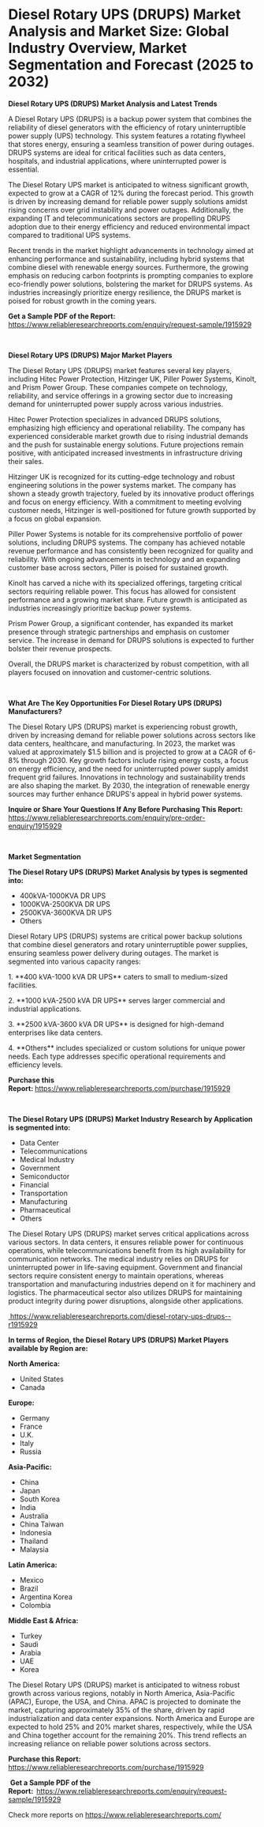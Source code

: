 <p><h1>Diesel Rotary UPS (DRUPS) Market Analysis and Market Size: Global Industry Overview, Market Segmentation and Forecast (2025 to 2032)</h1></p><p><strong>Diesel Rotary UPS (DRUPS) Market Analysis and Latest Trends</strong></p>
<p><p>A Diesel Rotary UPS (DRUPS) is a backup power system that combines the reliability of diesel generators with the efficiency of rotary uninterruptible power supply (UPS) technology. This system features a rotating flywheel that stores energy, ensuring a seamless transition of power during outages. DRUPS systems are ideal for critical facilities such as data centers, hospitals, and industrial applications, where uninterrupted power is essential.</p><p>The Diesel Rotary UPS market is anticipated to witness significant growth, expected to grow at a CAGR of 12% during the forecast period. This growth is driven by increasing demand for reliable power supply solutions amidst rising concerns over grid instability and power outages. Additionally, the expanding IT and telecommunications sectors are propelling DRUPS adoption due to their energy efficiency and reduced environmental impact compared to traditional UPS systems.</p><p>Recent trends in the market highlight advancements in technology aimed at enhancing performance and sustainability, including hybrid systems that combine diesel with renewable energy sources. Furthermore, the growing emphasis on reducing carbon footprints is prompting companies to explore eco-friendly power solutions, bolstering the market for DRUPS systems. As industries increasingly prioritize energy resilience, the DRUPS market is poised for robust growth in the coming years.</p></p>
<p><strong>Get a Sample PDF of the Report:&nbsp;</strong> <a href="https://www.reliableresearchreports.com/enquiry/request-sample/1915929?utm_campaign=3543&utm_medium=2&utm_source=Github&utm_content=ia&utm_term=07042025&utm_id=diesel-rotary-ups-drups">https://www.reliableresearchreports.com/enquiry/request-sample/1915929</a></p>
<p>&nbsp;</p>
<p><strong>Diesel Rotary UPS (DRUPS) Major Market Players</strong></p>
<p><p>The Diesel Rotary UPS (DRUPS) market features several key players, including Hitec Power Protection, Hitzinger UK, Piller Power Systems, Kinolt, and Prism Power Group. These companies compete on technology, reliability, and service offerings in a growing sector due to increasing demand for uninterrupted power supply across various industries.</p><p>Hitec Power Protection specializes in advanced DRUPS solutions, emphasizing high efficiency and operational reliability. The company has experienced considerable market growth due to rising industrial demands and the push for sustainable energy solutions. Future projections remain positive, with anticipated increased investments in infrastructure driving their sales.</p><p>Hitzinger UK is recognized for its cutting-edge technology and robust engineering solutions in the power systems market. The company has shown a steady growth trajectory, fueled by its innovative product offerings and focus on energy efficiency. With a commitment to meeting evolving customer needs, Hitzinger is well-positioned for future growth supported by a focus on global expansion.</p><p>Piller Power Systems is notable for its comprehensive portfolio of power solutions, including DRUPS systems. The company has achieved notable revenue performance and has consistently been recognized for quality and reliability. With ongoing advancements in technology and an expanding customer base across sectors, Piller is poised for sustained growth.</p><p>Kinolt has carved a niche with its specialized offerings, targeting critical sectors requiring reliable power. This focus has allowed for consistent performance and a growing market share. Future growth is anticipated as industries increasingly prioritize backup power systems.</p><p>Prism Power Group, a significant contender, has expanded its market presence through strategic partnerships and emphasis on customer service. The increase in demand for DRUPS solutions is expected to further bolster their revenue prospects.</p><p>Overall, the DRUPS market is characterized by robust competition, with all players focused on innovation and customer-centric solutions.</p></p>
<p>&nbsp;</p>
<p><strong>What Are The Key Opportunities For Diesel Rotary UPS (DRUPS) Manufacturers?</strong></p>
<p><p>The Diesel Rotary UPS (DRUPS) market is experiencing robust growth, driven by increasing demand for reliable power solutions across sectors like data centers, healthcare, and manufacturing. In 2023, the market was valued at approximately $1.5 billion and is projected to grow at a CAGR of 6-8% through 2030. Key growth factors include rising energy costs, a focus on energy efficiency, and the need for uninterrupted power supply amidst frequent grid failures. Innovations in technology and sustainability trends are also shaping the market. By 2030, the integration of renewable energy sources may further enhance DRUPS's appeal in hybrid power systems.</p></p>
<p><strong>Inquire or Share Your Questions If Any Before Purchasing This Report:</strong> <a href="https://www.reliableresearchreports.com/enquiry/pre-order-enquiry/1915929?utm_campaign=3543&utm_medium=2&utm_source=Github&utm_content=ia&utm_term=07042025&utm_id=diesel-rotary-ups-drups">https://www.reliableresearchreports.com/enquiry/pre-order-enquiry/1915929</a></p>
<p>&nbsp;</p>
<p><strong>Market Segmentation</strong></p>
<p><strong>The Diesel Rotary UPS (DRUPS) Market Analysis by types is segmented into:</strong></p>
<p><ul><li>400kVA-1000KVA DR UPS</li><li>1000KVA-2500KVA DR UPS</li><li>2500KVA-3600KVA DR UPS</li><li>Others</li></ul></p>
<p><p>Diesel Rotary UPS (DRUPS) systems are critical power backup solutions that combine diesel generators and rotary uninterruptible power supplies, ensuring seamless power delivery during outages. The market is segmented into various capacity ranges: </p><p>1. **400 kVA-1000 kVA DR UPS** caters to small to medium-sized facilities.</p><p>2. **1000 kVA-2500 kVA DR UPS** serves larger commercial and industrial applications.</p><p>3. **2500 kVA-3600 kVA DR UPS** is designed for high-demand enterprises like data centers.</p><p>4. **Others** includes specialized or custom solutions for unique power needs. Each type addresses specific operational requirements and efficiency levels.</p></p>
<p><strong>Purchase this Report:&nbsp;</strong><a href="https://www.reliableresearchreports.com/purchase/1915929?utm_campaign=3543&utm_medium=2&utm_source=Github&utm_content=ia&utm_term=07042025&utm_id=diesel-rotary-ups-drups">https://www.reliableresearchreports.com/purchase/1915929</a></p>
<p>&nbsp;</p>
<p><strong>The Diesel Rotary UPS (DRUPS) Market Industry Research by Application is segmented into:</strong></p>
<p><ul><li>Data Center</li><li>Telecommunications</li><li>Medical Industry</li><li>Government</li><li>Semiconductor</li><li>Financial</li><li>Transportation</li><li>Manufacturing</li><li>Pharmaceutical</li><li>Others</li></ul></p>
<p><p>The Diesel Rotary UPS (DRUPS) market serves critical applications across various sectors. In data centers, it ensures reliable power for continuous operations, while telecommunications benefit from its high availability for communication networks. The medical industry relies on DRUPS for uninterrupted power in life-saving equipment. Government and financial sectors require consistent energy to maintain operations, whereas transportation and manufacturing industries depend on it for machinery and logistics. The pharmaceutical sector also utilizes DRUPS for maintaining product integrity during power disruptions, alongside other applications.</p></p>
<p><a href="https://www.reliableresearchreports.com/diesel-rotary-ups-drups--r1915929?utm_campaign=3543&utm_medium=2&utm_source=Github&utm_content=ia&utm_term=07042025&utm_id=diesel-rotary-ups-drups">&nbsp;https://www.reliableresearchreports.com/diesel-rotary-ups-drups--r1915929</a></p>
<p><strong>In terms of Region, the Diesel Rotary UPS (DRUPS) Market Players available by Region are:</strong></p>
<p>
    <p> <strong> North America: </strong>
        <ul>
            <li>United States</li>
            <li>Canada</li>
        </ul>
        </p> 
    <p> <strong> Europe: </strong>
        <ul>
            <li>Germany</li>
            <li>France</li>
            <li>U.K.</li>
            <li>Italy</li>
            <li>Russia</li>
        </ul>
        </p> 
    <p> <strong> Asia-Pacific: </strong>
        <ul>
            <li>China</li>
            <li>Japan</li>
            <li>South Korea</li>
            <li>India</li>
            <li>Australia</li>
            <li>China Taiwan</li>
            <li>Indonesia</li>
            <li>Thailand</li>
            <li>Malaysia</li>
        </ul>
        </p> 
    <p> <strong> Latin America: </strong>
        <ul>
            <li>Mexico</li>
            <li>Brazil</li>
            <li>Argentina Korea</li>
            <li>Colombia</li>
        </ul>
        </p> 
    <p> <strong> Middle East & Africa: </strong>
        <ul>
            <li>Turkey</li>
            <li>Saudi</li>
            <li>Arabia</li>
            <li>UAE</li>
            <li>Korea</li>
        </ul>
    </p>
    </p>
<p><p>The Diesel Rotary UPS (DRUPS) market is anticipated to witness robust growth across various regions, notably in North America, Asia-Pacific (APAC), Europe, the USA, and China. APAC is projected to dominate the market, capturing approximately 35% of the share, driven by rapid industrialization and data center expansions. North America and Europe are expected to hold 25% and 20% market shares, respectively, while the USA and China together account for the remaining 20%. This trend reflects an increasing reliance on reliable power solutions across sectors.</p></p>
<p><strong>Purchase this Report: </strong><a href="https://www.reliableresearchreports.com/purchase/1915929?utm_campaign=3543&utm_medium=2&utm_source=Github&utm_content=ia&utm_term=07042025&utm_id=diesel-rotary-ups-drups">https://www.reliableresearchreports.com/purchase/1915929</a></p>
<p>&nbsp;<strong>Get a Sample PDF of the Report:&nbsp;&nbsp;</strong><a href="https://www.reliableresearchreports.com/enquiry/request-sample/1915929?utm_campaign=3543&utm_medium=2&utm_source=Github&utm_content=ia&utm_term=07042025&utm_id=diesel-rotary-ups-drups">https://www.reliableresearchreports.com/enquiry/request-sample/1915929</a></p>
<p><strong></strong></p>
<p>Check more reports on <a href="https://www.reliableresearchreports.com/?utm_campaign=3543&utm_medium=2&utm_source=Github&utm_content=ia&utm_term=07042025&utm_id=diesel-rotary-ups-drups">https://www.reliableresearchreports.com/</a></p>
